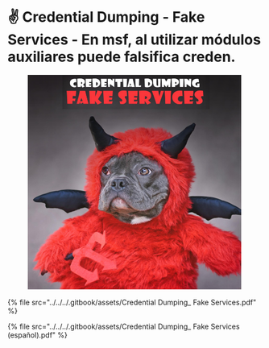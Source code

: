 # ✌️ Credential Dumping - Fake Services -  En msf, al utilizar módulos auxiliares puede falsifica creden.



<figure><img src="../../../.gitbook/assets/Credential-Dumping_-Fake-Services-pdf.png" alt=""><figcaption></figcaption></figure>



{% file src="../../../.gitbook/assets/Credential Dumping_ Fake Services.pdf" %}



{% file src="../../../.gitbook/assets/Credential Dumping_ Fake Services (español).pdf" %}
